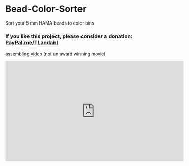 # Bead-Color-Sorter
Sort your 5 mm HAMA beads to color bins

### If you like this project, please consider a donation: <a href="Http://PayPal.me/TLandahl">PayPal.me/TLandahl</a><br>


assembling video (not an award winning movie)
<iframe width="560" height="315" src="https://www.youtube.com/embed/xb2Dzd2jzR8" frameborder="0" allow="accelerometer; autoplay; encrypted-media; gyroscope; picture-in-picture" allowfullscreen></iframe>
